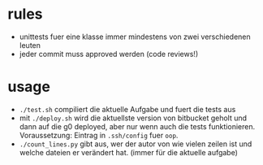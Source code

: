 # rules
- unittests fuer eine klasse immer mindestens von zwei verschiedenen leuten
- jeder commit muss approved werden (code reviews!)

# usage

 - `./test.sh` compiliert die aktuelle Aufgabe und fuert die tests aus
 - mit `./deploy.sh` wird die aktuellste version von bitbucket geholt und dann auf die g0 deployed, aber nur wenn auch die tests funktionieren. Voraussetzung: Eintrag in `.ssh/config` fuer `oop`.
 - `./count_lines.py` gibt aus, wer der autor von wie vielen zeilen ist und welche dateien er verändert hat. (immer für die aktuelle aufgabe)